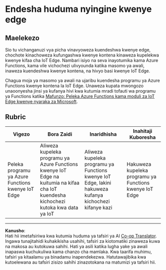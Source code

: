 <!--
CO_OP_TRANSLATOR_METADATA:
{
  "original_hash": "cc7ad255517f5f618f9c8899e6ff6783",
  "translation_date": "2025-08-27T20:51:07+00:00",
  "source_file": "4-manufacturing/lessons/3-run-fruit-detector-edge/assignment.md",
  "language_code": "sw"
}
-->
# Endesha huduma nyingine kwenye edge

## Maelekezo

Sio tu vichanganuzi vya picha vinavyoweza kuendeshwa kwenye edge, chochote kinachoweza kufungashwa kwenye kontena kinaweza kupelekwa kwenye kifaa cha IoT Edge. Nambari isiyo na seva inayotumika kama Azure Functions, kama vile vichochezi ulivyounda katika masomo ya awali, inaweza kuendeshwa kwenye kontena, na hivyo basi kwenye IoT Edge.

Chagua moja ya masomo ya awali na ujaribu kuendesha programu ya Azure Functions kwenye kontena la IoT Edge. Unaweza kupata mwongozo unaoonyesha jinsi ya kufanya hivi kwa kutumia mradi tofauti wa programu ya Functions katika [Mafunzo: Peleka Azure Functions kama moduli za IoT Edge kwenye nyaraka za Microsoft](https://docs.microsoft.com/azure/iot-edge/tutorial-deploy-function?WT.mc_id=academic-17441-jabenn&view=iotedge-2020-11).

## Rubric

| Vigezo | Bora Zaidi | Inaridhisha | Inahitaji Kuboresha |
| ------- | ---------- | ----------- | ------------------- |
| Peleka programu ya Azure Functions kwenye IoT Edge | Aliweza kupeleka programu ya Azure Functions kwenye IoT Edge na kuitumia na kifaa cha IoT kuendesha kichochezi kutoka kwa data ya IoT | Aliweza kupeleka programu ya Functions kwenye IoT Edge, lakini hakuweza kufanya kichochezi kifanye kazi | Hakuweza kupeleka programu ya Functions kwenye IoT Edge |

---

**Kanusho**:  
Hati hii imetafsiriwa kwa kutumia huduma ya tafsiri ya AI [Co-op Translator](https://github.com/Azure/co-op-translator). Ingawa tunajitahidi kuhakikisha usahihi, tafsiri za kiotomatiki zinaweza kuwa na makosa au kutokuwa sahihi. Hati ya asili katika lugha yake ya awali inapaswa kuchukuliwa kama chanzo cha mamlaka. Kwa taarifa muhimu, tafsiri ya kitaalamu ya binadamu inapendekezwa. Hatutawajibika kwa kutoelewana au tafsiri zisizo sahihi zinazotokana na matumizi ya tafsiri hii.